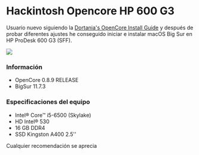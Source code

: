 # Hackintosh Opencore HP 600 G3

Usuario nuevo siguiendo la [Dortania's OpenCore Install Guide](https://dortania.github.io/OpenCore-Install-Guide/ "Dortania's OpenCore Install Guide") y después de probar diferentes ajustes he conseguido iniciar e instalar macOS Big Sur en HP ProDesk 600 G3 (SFF).

![](https://i.imgur.com/oSg3QPx.png)

### Información

- OpenCore 0.8.9 RELEASE
- BigSur 11.7.3

### Especificaciones del equipo

- Intel® Core™ i5-6500 (Skylake)
- HD Intel® 530
- 16 GB DDR4
- SSD Kingston A400 2.5''

Cualquier recomendación se aprecia